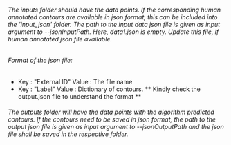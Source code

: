 ###### The inputs folder should have the data points. If the corresponding human annotated contours are available in json format, this can be included into the 'input_json' folder. The path to the input data json file is given as input argument to --jsonInputPath. Here, data1.json is empty. Update this file, if human annotated json file available.

###### Format of the json file: 
* Key : "External ID"  Value : The file name
* Key : "Label" Value : Dictionary of contours. 
** Kindly check the output.json file to understand the format **
    
###### The outputs folder will have the data points with the algorithm predicted contours. If the contours need to be saved in json format, the path to the output json file is given as input argument to --jsonOutputPath and the json file shall be saved in the respective folder.
